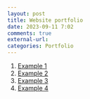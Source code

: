 ```yaml
---
layout: post
title: Website portfolio
date: 2023-09-11 7:02
comments: true
external-url:
categories: Portfolio
---
```


1. [Example 1](www.muhammadahmad1999.github.io/4-blog-landing-page.html)
2. [Example 2](www.muhammadahmad1999.github.io/2-card.html)
3. [Example 3](www.muhammadahmad1999.github.io/3-stats-preview.html)
4. [Example 4](www.muhammadahmad1999.github.io/1-social-links.html)